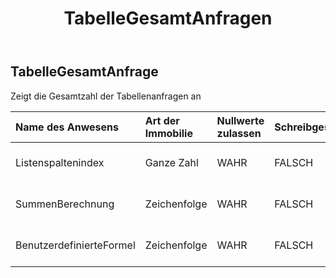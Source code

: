 ﻿---
title: TabelleGesamtAnfragen
second_title: Aspose.Cells Cloud Documen
type: docs
url: /de/specification/model/tabletotalrequest/
description: "Aspose.Cells Cloud-Modellspezifikation: TableTotalRequest. Müheloses Bearbeiten von Excel und anderen Tabellenkalkulationsdokumenten mit Funktionen wie Öffnen, Generieren, Bearbeiten, Teilen, Zusammenführen, Vergleichen und Konvertieren"
kwords: Excel, Office, Tabellenkalkulation, Cloud REST API, TableTotalRequest
weight: 50
---
## **TabelleGesamtAnfrage**

 Zeigt die Gesamtzahl der Tabellenanfragen an

| Name des Anwesens| Art der Immobilie| Nullwerte zulassen| Schreibgeschützt| Standardwert| Beschreibung|
|:- |:- |:- |:- |:- |:- |
| Listenspaltenindex| Ganze Zahl| WAHR| FALSCH|| Gibt den Listenspaltenindex an.|
| SummenBerechnung| Zeichenfolge| WAHR| FALSCH|| Zeigt die Berechnung der Summen an.|
| BenutzerdefinierteFormel| Zeichenfolge| WAHR| FALSCH||Zeigt eine benutzerdefinierte Formel an.|

